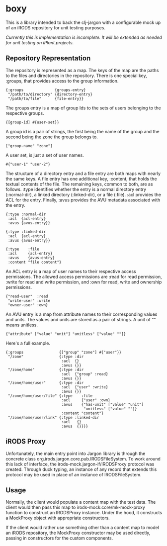 # boxy

This is a library intended to back the clj-jargon with a configurable mock up of
an iRODS repository for unit testing purposes.

_Currently this is implementation is incomplete.  It will be extended as needed 
for unit testing on iPlant projects._


## Repository Representation

The repository is represented as a map.  The keys of the map are the paths to 
the files and directories in the repository.  There is one special key, :groups, 
that provides access to the group information.  

    {:groups              {groups-entry}
     "/path/to/directory" {directory-entry}
     "/path/to/file"      {file-entry}}

The groups entry is a map of group Ids to the sets of users belonging to the
respective groups.

    {[group-id] #{user-set}}

A group id is a pair of strings, the first being the name of the group and the 
second being the zone the group belongs to.

    ["group-name" "zone"]

A user set, is just a set of user names.

    #{"user-1" "user-2"}

The structure of a directory entry and a file entry are both maps with nearly
the same keys.  A file entry has one additional key, :content, that holds the
textual contents of the file.  The remaining keys, common to both, are as 
follows.  :type identifies whether the entry is a normal directory entry 
(:normal-dir), a linked directory (:linked-dir), or a file (:file).  :acl 
provides the ACL for the entry.  Finally, :avus provides the AVU metadata 
associated with the entry.

    {:type :normal-dir
     :acl  {acl-entry}
     :avus {avus-entry}}

    {:type :linked-dir
     :acl  {acl-entry}
     :avus {avus-entry}}

    {:type    :file
     :acl     {acl-entry}
     :avus    {avus-entry}
     :content "file content"}

An ACL entry is a map of user names to their respective access permissions.  The 
allowed access permissions are :read for read permission, :write for read and 
write permission, and :own for read, write and ownership permissions.

    {"read-user"  :read
     "write-user" :write
     "owner-user" :own}

An AVU entry is a map from attribute names to their corresponding values and 
units.  The values and units are stored as a pair of strings.  A unit of "" 
means unitless.  

    {"attribute" ["value" "unit"] "unitless" ["value" ""]} 

Here's a full example.

    {:groups                {["group" "zone"] #{"user"}} 
     "/zone"                {:type :dir
                             :acl  {}
                             :avus {}}
     "/zone/home"           {:type :dir
                             :acl  {"group" :read}
                             :avus {}}
     "/zone/home/user"      {:type :dir
                             :acl  {"user" :write}
                             :avus {}}
     "/zone/home/user/file" {:type    :file
                             :acl     {"user" :own}
                             :avus    {"has-unit" ["value" "unit"] 
                                       "unitless" ["value" ""]}
                             :content "content"}
     "/zone/home/user/link" {:type :linked-dir
                             :acl   {}
                             :avus  {}}}}


## iRODS Proxy

Unfortunately, the main entry point into Jargon library is through the concrete
class org.irods.jargon.core.pub.IRODSFileSystem.  To work around this lack of
interface, the irods-mock.jargon-if/IRODSProxy protocol was created.  Through 
duck typing, an instance of any record that extends this protocol may be used in 
place of an instance of IRODSFileSystem.


## Usage

Normally, the client would populate a content map with the test data.  The 
client would then pass this map to irods-mock.core/mk-mock-proxy function to
construct an IRODSProxy instance.  Under the hood, it constructs a MockProxy
object with appropriate constructors.

If the client would rather use something other than a content map to model an
iRODS repository, the MockProxy constructor may be used directly, passing in
constructors for the custom components.
